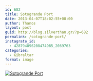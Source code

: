 ```yaml
---
id: 682
title: Sotogrande Port
date: 2013-04-07T18:02:55+00:00
author: Thanos
layout: post
guid: http://blog.silverthan.gr/?p=682
permalink: /sotogrande-port/
instagrate_id:
  - 428794096208474985_2069763
categories:
  - Gibraltar
format: image
---
```

<!-- This post is created by Instagrate to WordPress, a WordPress Plugin by polevaultweb.com - http://www.polevaultweb.com/plugins/instagrate-to-wordpress/ -->

[![Sotogrande Port](http://distilleryimage9.s3.amazonaws.com/480959e29f7b11e2bcaf22000a1fbcb3_7.jpg)](http://distilleryimage9.s3.amazonaws.com/480959e29f7b11e2bcaf22000a1fbcb3_7.jpg "Sotogrande Port")
